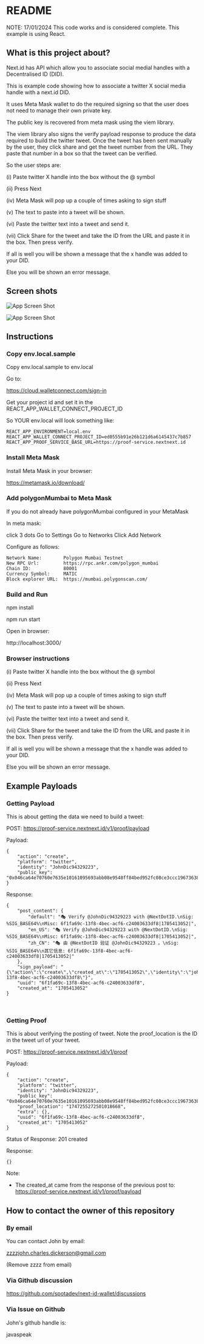 # README

NOTE:  17/01/2024 This code works and is considered complete.  This example is using React.

## What is this project about?

Next.id has API which allow you to associate social medial handles with a Decentralised ID (DID).

This is example code showing how to associate a twitter X social media handle with a next.id DID.

It uses Meta Mask wallet to do the required signing so that the user does not need to manage their
own private key.

The public key is recovered from meta mask using the viem library.

The viem library also signs the verify payload response to produce the data required to build the
twitter tweet.  Once the tweet has been sent manually by the user, they click share and get the
tweet number from the URL.  They paste that number in a box so that the tweet can be verified.

So the user steps are:

(i) Paste twitter X handle into the box without the @ symbol

(ii) Press Next

(iv) Meta Mask will pop up a couple of times asking to sign stuff

(v) The text to paste into a tweet will be shown.

(vi) Paste the twitter text into a tweet and send it.

(vii) Click Share for the tweet and take the ID from the URL and paste it in the box.  Then press
      verify.

  If all is well you will be shown a message that the x handle was added to your DID.

  Else you will be shown an error message.

## Screen shots

![App Screen Shot](doc_images/screenshot_1.png)  

![App Screen Shot](doc_images/screenshot_2.png)


## Instructions

### Copy env.local.sample

Copy env.local.sample to env.local

Go to:  

  https://cloud.walletconnect.com/sign-in

Get your project id and set it in the REACT_APP_WALLET_CONNECT_PROJECT_ID

So YOUR env.local will look something like:

    REACT_APP_ENVIRONMENT=local.env
    REACT_APP_WALLET_CONNECT_PROJECT_ID=ed0555b91e26b121d6a6145437c7b857
    REACT_APP_PROOF_SERVICE_BASE_URL=https://proof-service.nextnext.id

### Install Meta Mask

Install Meta Mask in your browser:

  https://metamask.io/download/

### Add polygonMumbai to Meta Mask

If you do not already have polygonMumbai configured in your MetaMask

In meta mask:

  click 3 dots
  Go to Settings
  Go to Networks
  Click Add Network

Configure as follows:
 
    Network Name:        Polygon Mumbai Testnet
    New RPC Url:         https://rpc.ankr.com/polygon_mumbai
    Chain ID:            80001
    Currency Symbol:     MATIC
    Block explorer URL:  https://mumbai.polygonscan.com/

### Build and Run

npm install

npm run start

Open in browser:

  http://localhost:3000/


### Browser instructions

(i) Paste twitter X handle into the box without the @ symbol

(ii) Press Next

(iv) Meta Mask will pop up a couple of times asking to sign stuff

(v) The text to paste into a tweet will be shown.

(vi) Paste the twitter text into a tweet and send it.

(vii) Click Share for the tweet and take the ID from the URL and paste it in the box.  Then press
      verify.

  If all is well you will be shown a message that the x handle was added to your DID.

  Else you will be shown an error message.

## Example Payloads

### Getting Payload

This is about getting the data we need to build a tweet:

POST: https://proof-service.nextnext.id/v1/proof/payload 

Payload: 

```
{
    "action": "create",
    "platform": "twitter",
    "identity": "JohnDic94329223",
    "public_key": "0x046ca64e70760e7635e10161095693abb08e9548ff84bed952fc08ce3ccc196736383d1673f699625e78080b9072d433bbac69e8f81d3430d9746615b69d9e9924"
}
```

Response:

```
{
    "post_content": {
        "default": "🎭 Verify @JohnDic94329223 with @NextDotID.\nSig: %SIG_BASE64%\nMisc: 6f1fa69c-13f8-4bec-acf6-c24003633df8|1705413052|",
        "en_US": "🎭 Verify @JohnDic94329223 with @NextDotID.\nSig: %SIG_BASE64%\nMisc: 6f1fa69c-13f8-4bec-acf6-c24003633df8|1705413052|",
        "zh_CN": "🎭 由 @NextDotID 验证 @JohnDic94329223 。\nSig: %SIG_BASE64%\n其它信息: 6f1fa69c-13f8-4bec-acf6-c24003633df8|1705413052|"
    },
    "sign_payload": "{\"action\":\"create\",\"created_at\":\"1705413052\",\"identity\":\"johndic94329223\",\"platform\":\"twitter\",\"prev\":null,\"uuid\":\"6f1fa69c-13f8-4bec-acf6-c24003633df8\"}",
    "uuid": "6f1fa69c-13f8-4bec-acf6-c24003633df8",
    "created_at": "1705413052"
}
```
&nbsp;

### Getting Proof

This is about verifying the posting of tweet. Note the proof_location is the ID in the tweet url
of your tweet.

POST: https://proof-service.nextnext.id/v1/proof

Payload:

```
{
    "action": "create",
    "platform": "twitter",
    "identity": "JohnDic94329223",
    "public_key": "0x046ca64e70760e7635e10161095693abb08e9548ff84bed952fc08ce3ccc196736383d1673f699625e78080b9072d433bbac69e8f81d3430d9746615b69d9e9924",
    "proof_location": "1747255272501018668",
    "extra": {},
    "uuid": "6f1fa69c-13f8-4bec-acf6-c24003633df8",
    "created_at": "1705413052"
}
```

Status of Response: 201 created

Response:
```
{}
```

Note:

* The created_at came from the response of the previous post to: https://proof-service.nextnext.id/v1/proof/payload 


## How to contact the owner of this repository

### By email

You can contact John by email:

  zzzzjohn.charles.dickerson@gmail.com

(Remove zzzz from email)

### Via Github discussion

  https://github.com/spotadev/next-id-wallet/discussions


### Via Issue on Github

John's github handle is: 

javaspeak